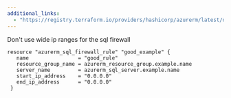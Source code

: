 ```yaml
---
additional_links: 
  - "https://registry.terraform.io/providers/hashicorp/azurerm/latest/docs/resources/sql_firewall_rule#end_ip_address"
---
```


Don't use wide ip ranges for the sql firewall

```hcl
resource "azurerm_sql_firewall_rule" "good_example" {
   name                = "good_rule"
   resource_group_name = azurerm_resource_group.example.name
   server_name         = azurerm_sql_server.example.name
   start_ip_address    = "0.0.0.0"
   end_ip_address      = "0.0.0.0"
 }
```
